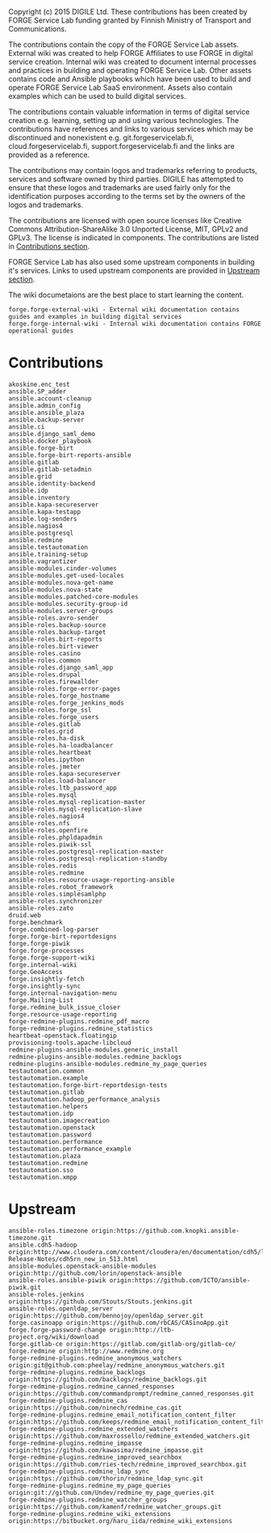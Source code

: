 
Copyright (c) 2015 DIGILE Ltd.
These contributions has been created by FORGE Service Lab funding granted by Finnish Ministry of Transport and Communications.

The contributions contain the copy of the FORGE Service Lab assets. External wiki was created to help FORGE Affiliates to use FORGE in digital service creation. Internal wiki was created to document internal processes and practices in building and operating FORGE Service Lab. Other assets contains code and Ansible playbooks which have been used to build and operate FORGE Service Lab SaaS environment. Assets also contain examples which can be used to build digital services.

The contributions contain valuable information in terms of digital service creation e.g. learning, setting up and using various technologies. The contributions have references and links to various services which may be discontinued and nonexistent e.g. git.forgeservicelab.fi, cloud.forgeservicelab.fi, support.forgeservicelab.fi and the links are provided as a reference.

The contributions may contain logos and trademarks referring to products, services and software owned by third parties. DIGILE has attempted to ensure that these logos and trademarks are used fairly only for the identification purposes according to the terms set by the owners of the logos and trademarks.

The contributions are licensed with open source licenses like Creative Commons Attribution-ShareAlike 3.0 Unported License, MIT, GPLv2 and GPLv3. The license is indicated in components. The contributions are listed in [Contributions section](#contributions).

FORGE Service Lab has also used some upstream components in building it's services. Links to used upstream components are provided in [Upstream section](#upstream).

The wiki documetaions are the best place to start learning the content.

	forge.forge-external-wiki - External wiki documentation contains guides and examples in building digital services
	forge.forge-internal-wiki - Internal wiki documentation contains FORGE operational guides

Contributions
========================================

	akoskine.enc_test
	ansible.SP_adder
	ansible.account-cleanup
	ansible.admin_config
	ansible.ansible_plaza
	ansible.backup-server
	ansible.ci
	ansible.django_saml_demo
	ansible.docker_playbook
	ansible.forge-birt
	ansible.forge-birt-reports-ansible
	ansible.gitlab
	ansible.gitlab-setadmin
	ansible.grid
	ansible.identity-backend
	ansible.idp
	ansible.inventory
	ansible.kapa-secureserver 
	ansible.kapa-testapp
	ansible.log-senders
	ansible.nagios4
	ansible.postgresql
	ansible.redmine
	ansible.testautomation
	ansible.training-setup
	ansible.vagrantizer
	ansible-modules.cinder-volumes
	ansible-modules.get-used-locales
	ansible-modules.nova-get-name
	ansible-modules.nova-state
	ansible-modules.patched-core-modules 
	ansible-modules.security-group-id 
	ansible-modules.server-groups
	ansible-roles.avro-sender
	ansible-roles.backup-source
	ansible-roles.backup-target
	ansible-roles.birt-reports
	ansible-roles.birt-viewer
	ansible-roles.casino
	ansible-roles.common
	ansible-roles.django_saml_app
	ansible-roles.drupal
	ansible-roles.firewallder
	ansible-roles.forge-error-pages
	ansible-roles.forge_hostname
	ansible-roles.forge_jenkins_mods
	ansible-roles.forge_ssl
	ansible-roles.forge_users
	ansible-roles.gitlab
	ansible-roles.grid
	ansible-roles.ha-disk
	ansible-roles.ha-loadbalancer
	ansible-roles.heartbeat
	ansible-roles.ipython
	ansible-roles.jmeter
	ansible-roles.kapa-secureserver
	ansible-roles.load-balancer
	ansible-roles.ltb_password_app
	ansible-roles.mysql
	ansible-roles.mysql-replication-master
	ansible-roles.mysql-replication-slave
	ansible-roles.nagios4
	ansible-roles.nfs
	ansible-roles.openfire
	ansible-roles.phpldapadmin
	ansible-roles.piwik-ssl
	ansible-roles.postgresql-replication-master
	ansible-roles.postgresql-replication-standby
	ansible-roles.redis
	ansible-roles.redmine
	ansible-roles.resource-usage-reporting-ansible
	ansible-roles.robot_framework
	ansible-roles.simplesamlphp
	ansible-roles.synchronizer
	ansible-roles.zato
	druid.web
	forge.benchmark
	forge.combined-log-parser
	forge.forge-birt-reportdesigns
	forge.forge-piwik
	forge.forge-processes
	forge.forge-support-wiki
	forge.internal-wiki
	forge.GeoAccess
	forge.insightly-fetch
	forge.insightly-sync
	forge.internal-navigation-menu
	forge.Mailing-List
	forge.redmine_bulk_issue_closer
	forge.resource-usage-reporting
	forge-redmine-plugins.redmine_pdf_macro
	forge-redmine-plugins.redmine_statistics
	heartbeat-openstack.floatingip
	provisioning-tools.apache-libcloud
	redmine-plugins-ansible-modules.generic_install
	redmine-plugins-ansible-modules.redmine_backlogs
	redmine-plugins-ansible-modules.redmine_my_page_queries
	testautomation.common
	testautomation.example
	testautomation.forge-birt-reportdesign-tests
	testautomation.gitlab
	testautomation.hadoop_performance_analysis
	testautomation.helpers
	testautomation.idp
	testautomation.imagecreation
	testautomation.openstack
	testautomation.password
	testautomation.performance
	testautomation.performance_example
	testautomation.plaza
	testautomation.redmine
	testautomation.sso
	testautomation.xmpp


Upstream
========================================

	ansible-roles.timezone origin:https://github.com.knopki.ansible-timezone.git
	ansible.cdh5-hadoop origin:http://www.cloudera.com/content/cloudera/en/documentation/cdh5/latest/CDH5-Release-Notes/cdh5rn_new_in_513.html
	ansible-modules.openstack-ansible-modules origin:http://github.com/lorin/openstack-ansible
	ansible-roles.ansible-piwik origin:https://github.com/ICTO/ansible-piwik.git
	ansible-roles.jenkins origin:https://github.com/Stouts/Stouts.jenkins.git
	ansible-roles.openldap_server origin:https://github.com/bennojoy/openldap_server.git
	forge.casinoapp origin:https://github.com/rbCAS/CASinoApp.git
	forge.forge-password-change origin:http://ltb-project.org/wiki/download
	forge.gitlab-ce origin:https://gitlab.com/gitlab-org/gitlab-ce/
	forge.redmine origin:http://www.redmine.org
	forge-redmine-plugins.redmine_anonymous_watchers origin:git@github.com:pheelay/redmine_anonymous_watchers.git
	forge-redmine-plugins.redmine_backlogs origin:https://github.com/backlogs/redmine_backlogs.git
	forge-redmine-plugins.redmine_canned_responses origin:https://github.com/commandprompt/redmine_canned_responses.git
	forge-redmine-plugins.redmine_cas origin:https://github.com/ninech/redmine_cas.git
	forge-redmine-plugins.redmine_email_notification_content_filter origin:https://github.com/keeps/redmine_email_notification_content_filter.git
	forge-redmine-plugins.redmine_extended_watchers origin:https://github.com/maxrossello/redmine_extended_watchers.git
	forge-redmine-plugins.redmine_impasse origin:https://github.com/kawasima/redmine_impasse.git
	forge-redmine-plugins.redmine_improved_searchbox origin:https://github.com/ries-tech/redmine_improved_searchbox.git
	forge-redmine-plugins.redmine_ldap_sync origin:https://github.com/thorin/redmine_ldap_sync.git
	forge-redmine-plugins.redmine_my_page_queries origin:git://github.com/Undev/redmine_my_page_queries.git
	forge-redmine-plugins.redmine_watcher_groups origin:https://github.com/kamenf/redmine_watcher_groups.git
	forge-redmine-plugins.redmine_wiki_extensions origin:https://bitbucket.org/haru_iida/redmine_wiki_extensions
